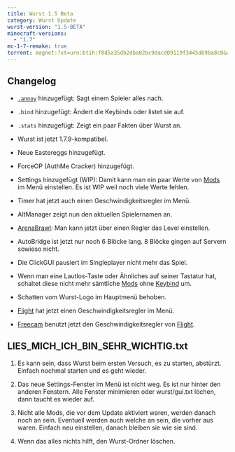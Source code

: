 ```yaml
---
title: Wurst 1.5 Beta
category: Wurst Update
wurst-version: "1.5-BETA"
minecraft-versions:
  - "1.7"
mc-1-7-remake: true
torrent: magnet:?xt=urn:btih:f8d5a35db2dba02bc9dacd09119f3445d69ba8c0&dn=Wurst%201.5-BETA%20REMAKE&tr=udp%3a%2f%2ftracker.opentrackr.org%3a1337%2fannounce&tr=udp%3a%2f%2f9.rarbg.com%3a2810%2fannounce&tr=udp%3a%2f%2fopen.tracker.cl%3a1337%2fannounce&tr=udp%3a%2f%2fexodus.desync.com%3a6969%2fannounce&tr=udp%3a%2f%2ftracker.openbittorrent.com%3a6969%2fannounce&tr=http%3a%2f%2fopenbittorrent.com%3a80%2fannounce&tr=udp%3a%2f%2fwww.torrent.eu.org%3a451%2fannounce&tr=udp%3a%2f%2fvibe.sleepyinternetfun.xyz%3a1738%2fannounce&tr=udp%3a%2f%2ftracker2.dler.org%3a80%2fannounce&tr=udp%3a%2f%2ftracker.torrent.eu.org%3a451%2fannounce&tr=udp%3a%2f%2ftracker.tiny-vps.com%3a6969%2fannounce&tr=udp%3a%2f%2ftracker.srv00.com%3a6969%2fannounce&tr=udp%3a%2f%2ftracker.pomf.se%3a80%2fannounce&tr=http%3a%2f%2ftracker.openbittorrent.com%3a80%2fannounce&tr=udp%3a%2f%2ftracker.ololosh.space%3a6969%2fannounce&tr=udp%3a%2f%2ftracker.moeking.me%3a6969%2fannounce&tr=udp%3a%2f%2fretracker.netbynet.ru%3a2710%2fannounce&tr=udp%3a%2f%2fopentor.org%3a2710%2fannounce&tr=udp%3a%2f%2fopen.stealth.si%3a80%2fannounce
---
```

## Changelog

- [`.annoy`](https://wurst.wiki/cmd/annoy) hinzugefügt: Sagt einem Spieler alles nach.

- `.bind` hinzugefügt: Ändert die Keybinds oder listet sie auf.

- `.stats` hinzugefügt: Zeigt ein paar Fakten über Wurst an.

- Wurst ist jetzt 1.7.9-kompatibel.

- Neue Eastereggs hinzugefügt.

- ForceOP (AuthMe Cracker) hinzugefügt.

- Settings hinzugefügt (WIP): Damit kann man ein paar Werte von [Mods](https://wurst.wiki/hack) im Menü einstellen. Es ist WIP weil noch viele Werte fehlen.

- Timer hat jetzt auch einen Geschwindigkeitsregler im Menü.

- AltManager zeigt nun den aktuellen Spielernamen an.

- [ArenaBrawl](https://wurst.wiki/arenabrawl): Man kann jetzt über einen Regler das Level einstellen.

- AutoBridge ist jetzt nur noch 6 Blöcke lang. 8 Blöcke gingen auf Servern sowieso nicht.

- Die ClickGUI pausiert im Singleplayer nicht mehr das Spiel.

- Wenn man eine Lautlos-Taste oder Ähnliches auf seiner Tastatur hat, schaltet diese nicht mehr sämtliche [Mods](https://wurst.wiki/hack) ohne [Keybind](https://wurst.wiki/keybinds) um.

- Schatten vom Wurst-Logo im Hauptmenü behoben.

- [Flight](https://wurst.wiki/flight) hat jetzt einen Geschwindigkeitsregler im Menü.

- [Freecam](https://wurst.wiki/freecam) benutzt jetzt den Geschwindigkeitsregler von [Flight](https://wurst.wiki/flight).

## LIES_MICH_ICH_BIN_SEHR_WICHTIG.txt

1. Es kann sein, dass Wurst beim ersten Versuch, es zu starten, abstürzt. Einfach nochmal starten und es geht wieder.

2. Das neue Settings-Fenster im Menü ist nicht weg. Es ist nur hinter den anderen Fenstern. Alle Fenster minimieren oder wurst/gui.txt löchen, dann taucht es wieder auf.

3. Nicht alle Mods, die vor dem Update aktiviert waren, werden danach noch an sein. Eventuell werden auch welche an sein, die vorher aus waren. Einfach neu einstellen, danach bleiben sie wie sie sind.

4. Wenn das alles nichts hilft, den Wurst-Ordner löschen.
